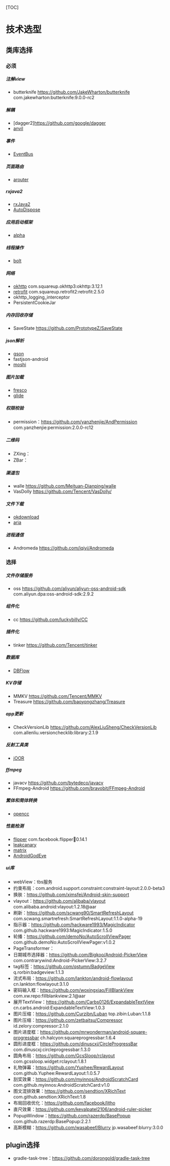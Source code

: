 [TOC]

# 技术选型


## 类库选择

### 必须
##### 注解view
- butterknife <https://github.com/JakeWharton/butterknife> com.jakewharton:butterknife:9.0.0-rc2

##### 解耦
- [dagger2]https://github.com/google/dagger
- [anvil](https://github.com/square/anvil)

##### 事件
- [EventBus](https://github.com/greenrobot/EventBus)

##### 页面路由
- [arouter](https://github.com/alibaba/ARouter)

##### rxjava2
- [rxJava2](https://github.com/ReactiveX/RxJava)
- [AutoDispose](https://github.com/uber/AutoDispose)

##### 应用启动框架
- [alpha](https://github.com/alibaba/alpha)

##### 线程操作
- [bolt](https://github.com/BoltsFramework/Bolts-Android)

##### 网络
- [okhttp](https://github.com/square/okhttp) com.squareup.okhttp3:okhttp:3.12.1
- [retrofit](https://github.com/square/retrofit) com.squareup.retrofit2:retrofit:2.5.0
- okhttp_logging_interceptor
- PersistentCookieJar

##### 内存回收存储
- SaveState <https://github.com/PrototypeZ/SaveState>

##### json解析
- [gson](https://github.com/google/gson)
- fastjson-android
- [moshi](https://github.com/square/moshi)

##### 图片加载
- [fresco](https://github.com/facebook/fresco)
- [glide](https://github.com/bumptech/glide)

##### 权限校验
- permission：<https://github.com/yanzhenjie/AndPermission> com.yanzhenjie:permission:2.0.0-rc12

##### 二维码
- ZXing：
- ZBar：

##### 渠道包
- walle <https://github.com/Meituan-Dianping/walle>
- VasDolly <https://github.com/Tencent/VasDolly/>

##### 文件下载
- [okdownload](https://github.com/lingochamp/okdownload)
- [aria](https://github.com/AriaLyy/Aria)


##### 进程通信
- Andromeda <https://github.com/iqiyi/Andromeda>


### 选择
##### 文件存储服务
- oss <https://github.com/aliyun/aliyun-oss-android-sdk> com.aliyun.dpa:oss-android-sdk:2.9.2

##### 组件化
- cc <https://github.com/luckybilly/CC>

##### 插件化
- tinker <https://github.com/Tencent/tinker>

##### 数据库
- [DBFlow](https://github.com/agrosner/DBFlow)

##### KV存储
- MMKV <https://github.com/Tencent/MMKV>
- Treasure <https://github.com/baoyongzhang/Treasure>

##### app更新
- CheckVersionLib <https://github.com/AlexLiuSheng/CheckVersionLib>  com.allenliu.versionchecklib:library:2.1.9

##### 反射工具类
- [jOOR](https://github.com/jOOQ/jOOR)

##### ffmpeg
- javacv <https://github.com/bytedeco/javacv>
- FFmpeg-Android <https://github.com/bravobit/FFmpeg-Android>

##### 繁体和简体转换
- [opencc](https://github.com/qichuan/android-opencc)

##### 性能检测
- [flipper](https://github.com/facebook/flipper) com.facebook.flipper:flipper:0.14.1
- [leakcanary](https://github.com/square/leakcanary)
- [matrix](https://github.com/Tencent/matrix)
- [AndroidGodEye](https://github.com/Kyson/AndroidGodEye)


##### ui库
- webView：tbs服务
- 约束布局：com.android.support.constraint:constraint-layout:2.0.0-beta3
- 换肤：<https://github.com/ximsfei/Android-skin-support>
- vlayout：<https://github.com/alibaba/vlayout> com.alibaba.android:vlayout:1.2.18@aar
- 刷新：<https://github.com/scwang90/SmartRefreshLayout>  com.scwang.smartrefresh:SmartRefreshLayout:1.1.0-alpha-19
- 指示器：<https://github.com/hackware1993/MagicIndicator> com.github.hackware1993:MagicIndicator:1.5.0
- 轮播：<https://github.com/demoNo/AutoScrollViewPager> com.github.demoNo:AutoScrollViewPager:v1.0.2
- PageTransformer：
- 日期城市选择器：<https://github.com/Bigkoo/Android-PickerView> com.contrarywind:Android-PickerView:3.2.7
- tag标签：<https://github.com/qstumn/BadgeView> q.rorbin:badgeview:1.1.3
- 流式布局：<https://github.com/lankton/android-flowlayout> cn.lankton:flowlayout:3.1.0
- 密码输入框：<https://github.com/woxingxiao/FillBlankView> com.xw.repo:fillblankview:2.1@aar
- 展开TextView：<https://github.com/Carbs0126/ExpandableTextView> cn.carbs.android:ExpandableTextView:1.0.3
- 图片压缩：<https://github.com/Curzibn/Luban> top.zibin:Luban:1.1.8
- 图片压缩：<https://github.com/zetbaitsu/Compressor> id.zelory:compressor:2.1.0
- 图片进度框：<https://github.com/mrwonderman/android-square-progressbar> ch.halcyon:squareprogressbar:1.6.4
- 圆形进度框：<https://github.com/dinuscxj/CircleProgressBar> com.dinuscxj:circleprogressbar:1.3.0
- 圆角布局：<https://github.com/GcsSloop/rclayout> com.gcssloop.widget:rclayout:1.8.1
- 礼物弹幕：<https://github.com/Yuphee/RewardLayout> com.github.Yuphee:RewardLayout:1.0.5.7
- 刮奖效果：<https://github.com/myinnos/AndroidScratchCard> com.github.myinnos:AndroidScratchCard:v1.0
- 图文混排效果：<https://github.com/sendtion/XRichText> com.github.sendtion:XRichText:1.8
- 布局回收优化：<https://github.com/facebook/litho>
- 直尺效果：<https://github.com/kevalpatel2106/android-ruler-picker> 
- PopupWindow：<https://github.com/razerdp/BasePopup> com.github.razerdp:BasePopup:2.2.1
- 高斯模糊：<https://github.com/wasabeef/Blurry> jp.wasabeef:blurry:3.0.0

## plugin选择

- gradle-task-tree：<https://github.com/dorongold/gradle-task-tree>

